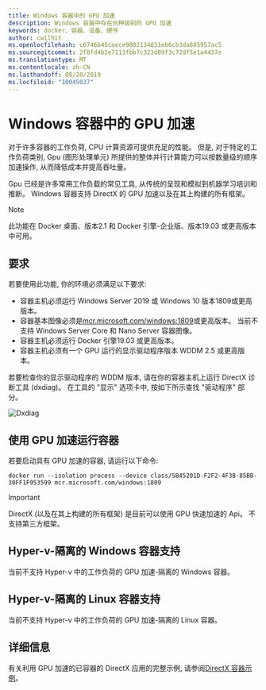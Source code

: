 ```yaml
---
title: Windows 容器中的 GPU 加速
description: Windows 容器中存在何种级别的 GPU 加速
keywords: docker、容器、设备、硬件
author: cwilhit
ms.openlocfilehash: c6746b45caece9802134831eb6cb3da885957ac5
ms.sourcegitcommit: 2f8fd4b2e7113fbb7c323d89f3c72df5e1a4437e
ms.translationtype: MT
ms.contentlocale: zh-CN
ms.lasthandoff: 08/20/2019
ms.locfileid: "10045037"
---
```

# <a name="gpu-acceleration-in-windows-containers"></a>Windows 容器中的 GPU 加速

对于许多容器的工作负荷, CPU 计算资源可提供充足的性能。 但是, 对于特定的工作负荷类别, Gpu (图形处理单元) 所提供的整体并行计算能力可以按数量级的顺序加速操作, 从而降低成本并提高吞吐量。

Gpu 已经是许多常用工作负载的常见工具, 从传统的呈现和模拟到机器学习培训和推断。 Windows 容器支持 DirectX 的 GPU 加速以及在其上构建的所有框架。

> [!NOTE]
> 此功能在 Docker 桌面、版本2.1 和 Docker 引擎-企业版、版本19.03 或更高版本中可用。

## <a name="requirements"></a>要求

若要使用此功能, 你的环境必须满足以下要求:

- 容器主机必须运行 Windows Server 2019 或 Windows 10 版本1809或更高版本。
- 容器基本图像必须是[mcr.microsoft.com/windows:1809](https://hub.docker.com/_/microsoft-windowsfamily-windows)或更高版本。 当前不支持 Windows Server Core 和 Nano Server 容器图像。
- 容器主机必须运行 Docker 引擎19.03 或更高版本。
- 容器主机必须有一个 GPU 运行的显示驱动程序版本 WDDM 2.5 或更高版本。

若要检查你的显示驱动程序的 WDDM 版本, 请在你的容器主机上运行 DirectX 诊断工具 (dxdiag)。 在工具的 "显示" 选项卡中, 按如下所示查找 "驱动程序" 部分。

![Dxdiag](media/dxdiag.png)

## <a name="run-a-container-with-gpu-acceleration"></a>使用 GPU 加速运行容器

若要启动具有 GPU 加速的容器, 请运行以下命令:

```shell
docker run --isolation process --device class/5B45201D-F2F2-4F3B-85BB-30FF1F953599 mcr.microsoft.com/windows:1809
```

> [!IMPORTANT]
> DirectX (以及在其上构建的所有框架) 是目前可以使用 GPU 快速加速的 Api。 不支持第三方框架。

## <a name="hyper-v-isolated-windows-container-support"></a>Hyper-v-隔离的 Windows 容器支持

当前不支持 Hyper-v 中的工作负荷的 GPU 加速-隔离的 Windows 容器。

## <a name="hyper-v-isolated-linux-container-support"></a>Hyper-v-隔离的 Linux 容器支持

当前不支持 Hyper-v 中的工作负荷的 GPU 加速-隔离的 Linux 容器。

## <a name="more-information"></a>详细信息

有关利用 GPU 加速的已容器的 DirectX 应用的完整示例, 请参阅[DirectX 容器示例](https://github.com/MicrosoftDocs/Virtualization-Documentation/tree/master/windows-container-samples/directx)。
